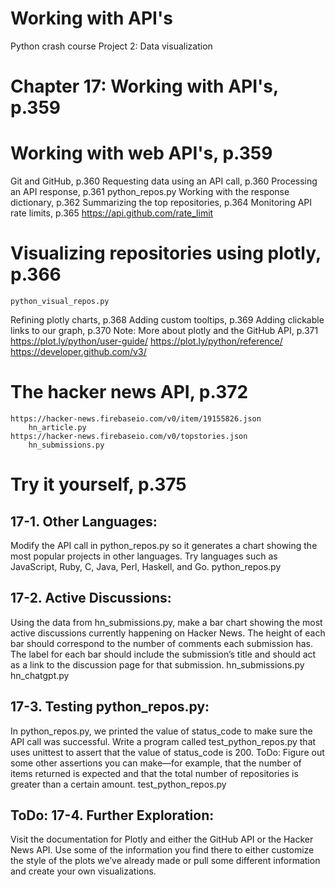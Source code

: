 # Working with API's

Python crash course
Project 2: Data visualization

# Chapter 17: Working with API's, p.359

# Working with web API's, p.359
Git and GitHub, p.360
Requesting data using an API call, p.360
Processing an API response, p.361
    python_repos.py
Working with the response dictionary, p.362
Summarizing the top repositories, p.364
Monitoring API rate limits, p.365
    https://api.github.com/rate_limit

# Visualizing repositories using plotly, p.366
    python_visual_repos.py
Refining plotly charts, p.368
Adding custom tooltips, p.369
Adding clickable links to our graph, p.370
Note: More about plotly and the GitHub API, p.371
    https://plot.ly/python/user-guide/
    https://plot.ly/python/reference/
    https://developer.github.com/v3/

# The hacker news API, p.372
    https://hacker-news.firebaseio.com/v0/item/19155826.json
        hn_article.py
    https://hacker-news.firebaseio.com/v0/topstories.json
        hn_submissions.py


# Try it yourself, p.375

## 17-1. Other Languages: 
Modify the API call in python_repos.py so it generates a chart showing the most popular projects in other languages. Try languages such as JavaScript, Ruby, C, Java, Perl, Haskell, and Go.
    python_repos.py

## 17-2. Active Discussions: 
Using the data from hn_submissions.py, make a bar chart showing the most active discussions currently happening on Hacker News. The height of each bar should correspond to the number of comments
each submission has. The label for each bar should include the submission’s title and should act as a link to the discussion page for that submission.
    hn_submissions.py
    hn_chatgpt.py

## 17-3. Testing python_repos.py: 
In python_repos.py, we printed the value of status_code to make sure the API call was successful. Write a program called test_python_repos.py that uses unittest to assert that the value of status_code is 200. 
ToDo:
Figure out some other assertions you can make—for example, that the number of items returned is expected and that the total number of repositories is greater than a certain amount.
    test_python_repos.py

## ToDo: 17-4. Further Exploration: 
Visit the documentation for Plotly and either the GitHub API or the Hacker News API. Use some of the information you find there to either customize the style of the plots we’ve already made or pull some
different information and create your own visualizations.
